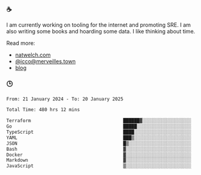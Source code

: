 ### ☕

I am currently working on tooling for the internet and promoting SRE. I am also writing some books and hoarding some data. I like thinking about time. 

Read more:

 - [natwelch.com](https://natwelch.com)
 - [@icco@merveilles.town](https://merveilles.town/@icco)
 - [blog](https://writing.natwelch.com)

### 🕒

<!--START_SECTION:waka-->

```txt
From: 21 January 2024 - To: 20 January 2025

Total Time: 480 hrs 12 mins

Terraform                                  ██████▓░░░░░░░░░░░░░░░░░░   26.43 %
Go                                         █████░░░░░░░░░░░░░░░░░░░░   20.20 %
TypeScript                                 ████░░░░░░░░░░░░░░░░░░░░░   15.79 %
YAML                                       ███▒░░░░░░░░░░░░░░░░░░░░░   13.29 %
JSON                                       █▒░░░░░░░░░░░░░░░░░░░░░░░   04.86 %
Bash                                       ▓░░░░░░░░░░░░░░░░░░░░░░░░   03.05 %
Docker                                     ▓░░░░░░░░░░░░░░░░░░░░░░░░   02.59 %
Markdown                                   ▓░░░░░░░░░░░░░░░░░░░░░░░░   02.27 %
JavaScript                                 ▒░░░░░░░░░░░░░░░░░░░░░░░░   01.96 %
```

<!--END_SECTION:waka-->
